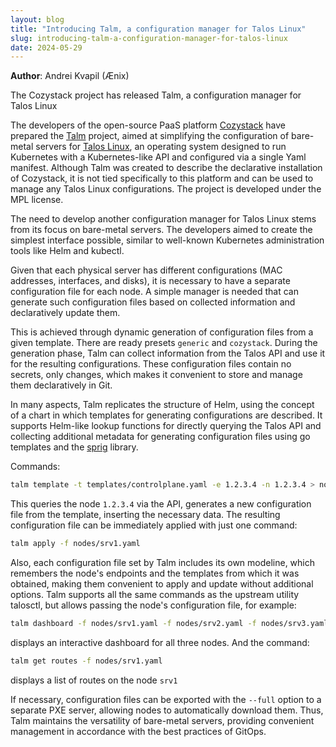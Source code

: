 ```yaml
---
layout: blog
title: "Introducing Talm, a configuration manager for Talos Linux"
slug: introducing-talm-a-configuration-manager-for-talos-linux
date: 2024-05-29
---
```


**Author**: Andrei Kvapil (Ænix)

The Cozystack project has released Talm, a configuration manager for Talos Linux

The developers of the open-source PaaS platform [Cozystack](https://cozystack.io/) have prepared the [Talm](https://github.com/aenix-io/talm) project, aimed at simplifying the configuration of bare-metal servers for [Talos Linux](https://www.talos.dev/), an operating system designed to run Kubernetes with a Kubernetes-like API and configured via a single Yaml manifest. Although Talm was created to describe the declarative installation of Cozystack, it is not tied specifically to this platform and can be used to manage any Talos Linux configurations. The project is developed under the MPL license.

The need to develop another configuration manager for Talos Linux stems from its focus on bare-metal servers. The developers aimed to create the simplest interface possible, similar to well-known Kubernetes administration tools like Helm and kubectl.

Given that each physical server has different configurations (MAC addresses, interfaces, and disks), it is necessary to have a separate configuration file for each node. A simple manager is needed that can generate such configuration files based on collected information and declaratively update them.

This is achieved through dynamic generation of configuration files from a given template. There are ready presets `generic` and `cozystack`. During the generation phase, Talm can collect information from the Talos API and use it for the resulting configurations. These configuration files contain no secrets, only changes, which makes it convenient to store and manage them declaratively in Git.

In many aspects, Talm replicates the structure of Helm, using the concept of a chart in which templates for generating configurations are described. It supports Helm-like lookup functions for directly querying the Talos API and collecting additional metadata for generating configuration files using go templates and the [sprig](http://masterminds.github.io/sprig/) library.

Commands:

```bash
talm template -t templates/controlplane.yaml -e 1.2.3.4 -n 1.2.3.4 > nodes/srv1.yaml
```

This queries the node `1.2.3.4` via the API, generates a new configuration file from the template, inserting the necessary data. The resulting configuration file can be immediately applied with just one command:

```bash
talm apply -f nodes/srv1.yaml
```

Also, each configuration file set by Talm includes its own modeline, which remembers the node's endpoints and the templates from which it was obtained, making them convenient to apply and update without additional options. Talm supports all the same commands as the upstream utility talosctl, but allows passing the node's configuration file, for example:

```bash
talm dashboard -f nodes/srv1.yaml -f nodes/srv2.yaml -f nodes/srv3.yaml
```

displays an interactive dashboard for all three nodes. And the command:

```bash
talm get routes -f nodes/srv1.yaml
```

displays a list of routes on the node `srv1`

If necessary, configuration files can be exported with the `--full` option to a separate PXE server, allowing nodes to automatically download them. Thus, Talm maintains the versatility of bare-metal servers, providing convenient management in accordance with the best practices of GitOps.
